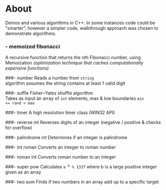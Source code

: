 # About

Demos and various algorithms in C++.
In some instances code could be "smarter", however a simpler code, walkthrough approach was chosen to demonstrate algorithms.

### - memoized fibonacci
A recursive function that returns the nth Fibonacci number, using Memoization *(optimization technique that caches computationally expensive functions)*

###- number
Reads a number from <code>string</code><br/>
algorithm assumes the string contains at least 1 valid digit

###- suffle
Fisher–Yates shuffle algorithm<br/>
Takes as input an array of <code>int</code> elements, max & low boundaries 
<code>min <= rand &lt; max</code>

###- timer
A high resolution timer class (WIN32 API)

###- reverse int
Reverses digits of an integer (negative / positive & checks for overflow)

###- palindrome int
Determines if an integer is palindrome

###- int roman
Converts an integer to roman number

###- roman int
Converts roman number to an integer

###- super pow
Calculates <code>a <sup>b</sup> % 1337</code> where b is a large positive integer given as an array

###- two sum
Finds if two numbers in an array add up to a specific target
